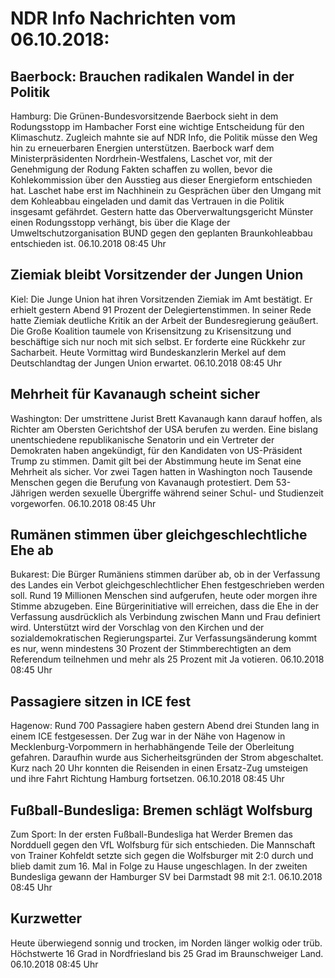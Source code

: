 # NDR Info Nachrichten vom 06.10.2018:


## Baerbock: Brauchen radikalen Wandel in der Politik
Hamburg: Die Grünen-Bundesvorsitzende Baerbock sieht in dem Rodungsstopp im Hambacher Forst eine wichtige Entscheidung für den Klimaschutz. Zugleich mahnte sie auf NDR Info, die Politik müsse den Weg hin zu erneuerbaren Energien unterstützen. Baerbock warf dem Ministerpräsidenten Nordrhein-Westfalens, Laschet vor, mit der Genehmigung der Rodung Fakten schaffen zu wollen, bevor die Kohlekommission über den Ausstieg aus dieser Energieform entschieden hat. Laschet habe erst im Nachhinein zu Gesprächen über den Umgang mit dem Kohleabbau eingeladen und damit das Vertrauen in die Politik insgesamt gefährdet. Gestern hatte das Oberverwaltungsgericht Münster einen Rodungsstopp verhängt, bis über die Klage der Umweltschutzorganisation BUND  gegen den geplanten Braunkohleabbau entschieden ist. 06.10.2018 08:45 Uhr 

## Ziemiak bleibt Vorsitzender der Jungen Union
Kiel: Die Junge Union hat ihren Vorsitzenden Ziemiak im Amt bestätigt. Er erhielt gestern Abend 91 Prozent der Delegiertenstimmen. In seiner Rede hatte Ziemiak deutliche Kritik an der Arbeit der Bundesregierung geäußert. Die Große Koalition taumele von Krisensitzung zu Krisensitzung und beschäftige sich nur noch mit sich selbst. Er forderte eine Rückkehr zur Sacharbeit. Heute Vormittag wird Bundeskanzlerin Merkel auf dem Deutschlandtag der Jungen Union erwartet. 06.10.2018 08:45 Uhr 

## Mehrheit für Kavanaugh scheint sicher
Washington: Der umstrittene Jurist Brett Kavanaugh kann darauf hoffen, als Richter am Obersten Gerichtshof der USA berufen zu werden. Eine bislang unentschiedene republikanische Senatorin und ein Vertreter der Demokraten haben angekündigt, für den Kandidaten von US-Präsident Trump zu stimmen. Damit gilt bei der Abstimmung heute im Senat eine Mehrheit als sicher. Vor zwei Tagen hatten in Washington noch Tausende Menschen gegen die Berufung von Kavanaugh protestiert. Dem 53-Jährigen werden sexuelle Übergriffe während seiner Schul- und Studienzeit vorgeworfen. 06.10.2018 08:45 Uhr 

## Rumänen stimmen über gleichgeschlechtliche Ehe ab
Bukarest:	Die Bürger Rumäniens stimmen darüber ab, ob in der Verfassung des Landes ein Verbot gleichgeschlechtlicher Ehen festgeschrieben werden soll. Rund 19 Millionen Menschen sind aufgerufen, heute oder morgen ihre Stimme abzugeben. Eine Bürgerinitiative will erreichen, dass die Ehe in der Verfassung ausdrücklich als Verbindung zwischen Mann und Frau definiert wird. Unterstützt wird der Vorschlag von den Kirchen und der sozialdemokratischen Regierungspartei. Zur Verfassungsänderung kommt es nur, wenn mindestens 30 Prozent der Stimmberechtigten an dem Referendum teilnehmen und mehr als 25 Prozent mit Ja votieren. 06.10.2018 08:45 Uhr 

## Passagiere sitzen in ICE fest
Hagenow: Rund 700 Passagiere haben gestern Abend drei Stunden lang in einem ICE festgesessen. Der Zug war in der Nähe von Hagenow in Mecklenburg-Vorpommern in herhabhängende Teile der Oberleitung gefahren. Daraufhin wurde aus Sicherheitsgründen der Strom abgeschaltet. Kurz nach 20 Uhr konnten die Reisenden in einen Ersatz-Zug umsteigen und ihre Fahrt Richtung Hamburg fortsetzen. 06.10.2018 08:45 Uhr 

## Fußball-Bundesliga: Bremen schlägt Wolfsburg
Zum Sport: In der ersten Fußball-Bundesliga hat Werder Bremen das Nordduell gegen den VfL Wolfsburg für sich entschieden. Die Mannschaft von Trainer Kohfeldt setzte sich gegen die Wolfsburger mit 2:0 durch und blieb damit zum 16. Mal in Folge zu Hause ungeschlagen. In der zweiten Bundesliga gewann der Hamburger SV bei Darmstadt 98 mit 2:1. 06.10.2018 08:45 Uhr 

## Kurzwetter
Heute überwiegend sonnig und trocken, im Norden länger wolkig oder trüb. Höchstwerte 16 Grad in Nordfriesland bis 25 Grad im Braunschweiger Land. 06.10.2018 08:45 Uhr 
